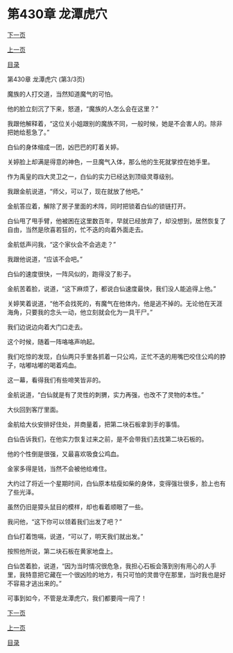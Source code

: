 <h1>第430章    龙潭虎穴</h1>
            <div><p><a href="./1290_%E7%AC%AC431%E7%AB%A0_%E5%9B%9A%E9%BE%99%E5%B1%B1.md">下一页</a></p><p><a href="./1288_%E7%AC%AC430%E7%AB%A0_%E9%BE%99%E6%BD%AD%E8%99%8E%E7%A9%B4.md">上一页</a></p><p><a href="../">目录</a></p></div>
            <div><p>第430章    龙潭虎穴 (第3/3页)</p><p>魔族的人打交道，当然知道魔气的可怕。</p><p>他的脸立刻沉了下来，怒道，“魔族的人怎么会在这里？”</p><p>我跟他解释着，“这位关小姐跟别的魔族不同，一般时候，她是不会害人的。除非把她给惹急了。”</p><p>白仙的身体缩成一团，凶巴巴的盯着关婷。</p><p>关婷脸上却满是得意的神色，一旦魔气入体，那么他的生死就掌控在她手里。</p><p>作为禹皇的四大灵卫之一，白仙的实力已经达到顶级灵尊级别。</p><p>我跟金航说道，“师父，可以了，现在就放了他吧。”</p><p>金航答应着，解除了房子里面的术阵，同时把锁着白仙的锁链打开。</p><p>白仙甩了甩手臂，他被困在这里数百年，早就已经放弃了，却没想到，居然恢复了自由，当然是欣喜若狂的，忙不迭的向着外面走去。</p><p>金航低声问我，“这个家伙会不会逃走？”</p><p>我跟他说道，“应该不会吧。”</p><p>白仙的速度很快，一阵风似的，跑得没了影子。</p><p>金航苦着脸，说道，“这下麻烦了，都说白仙速度最快，我们没人能追得上他。”</p><p>关婷笑着说道，“他不会找死的，有魔气在他体内，他是逃不掉的。无论他在天涯海角，只要我的念头一动，他立刻就会化为一具干尸。”</p><p>我们边说边向着大门口走去。</p><p>这个时候，随着一阵咯咯声响起。</p><p>我们吃惊的发现，白仙两只手里各抓着一只公鸡，正忙不迭的用嘴巴咬住公鸡的脖子，咕嘟咕嘟的喝着鸡血。</p><p>这一幕，看得我们有些啼笑皆非的。</p><p>金航说道，“白仙就是有了灵性的刺猬，实力再强，也改不了灵物的本性。”</p><p>大伙回到客厅里面。</p><p>金航给大伙安排好住处，并商量着，把第二块石板拿到手的事情。</p><p>白仙告诉我们，在他实力恢复过来之前，是不会带我们去找第二块石板的。</p><p>他的个性倒是很强，又最喜欢吸食公鸡血。</p><p>金家多得是钱，当然不会被他给难住。</p><p>大约过了将近一个星期时间，白仙原本枯瘦如柴的身体，变得强壮很多，脸上也有了些光泽。</p><p>虽然仍旧是獐头鼠目的模样，却也看着顺眼了一些。</p><p>我问他，“这下你可以领着我们出发了吧？”</p><p>白仙打着饱嗝，说道，“可以了，明天我们就出发。”</p><p>按照他所说，第二块石板在黄家地盘上。</p><p>白仙苦着脸，说道，“因为当时情况很危急，我担心石板会落到别有用心的人手里，我特意把它藏在一个很凶险的地方，有只可怕的灵兽守在那里，当时我也是好不容易才逃出来的。”</p><p>可事到如今，不管是龙潭虎穴，我们都要闯一闯了！</p></div>
            <div><p><a href="./1290_%E7%AC%AC431%E7%AB%A0_%E5%9B%9A%E9%BE%99%E5%B1%B1.md">下一页</a></p><p><a href="./1288_%E7%AC%AC430%E7%AB%A0_%E9%BE%99%E6%BD%AD%E8%99%8E%E7%A9%B4.md">上一页</a></p><p><a href="../">目录</a></p></div>